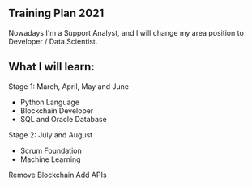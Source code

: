 ## Training Plan 2021

Nowadays I'm a Support Analyst, and I will change my area position to Developer / Data Scientist.

## What I will learn:

Stage 1: March, April, May and June

* Python Language
* Blockchain Developer
* SQL and Oracle Database


Stage 2: July and August

* Scrum Foundation
* Machine Learning  


Remove Blockchain
Add APIs
